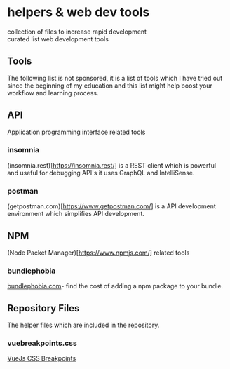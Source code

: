 # helpers & web dev tools
collection of files to increase rapid development
<br>
curated list web development tools

## Tools
The following list is not sponsored, it is a list of tools which I have tried out since the beginning of my education and this list might help boost your workflow and learning process.

## API
Application programming interface related tools

### insomnia
(insomnia.rest)[https://insomnia.rest/] is a REST client which is powerful and useful for debugging API's it uses GraphQL and IntelliSense.

### postman
(getpostman.com)[https://www.getpostman.com/] is a API development environment which simplifies API development.

## NPM
(Node Packet Manager)[https://www.npmjs.com/] related tools

### bundlephobia
[bundlephobia.com](https://bundlephobia.com/)- find the cost of adding a npm package to your bundle.

## Repository Files
The helper files which are included in the repository.

### vuebreakpoints.css
[VueJs CSS Breakpoints](https://github.com/pospisk/helpers/blob/master/vuebreakpoints.css)

